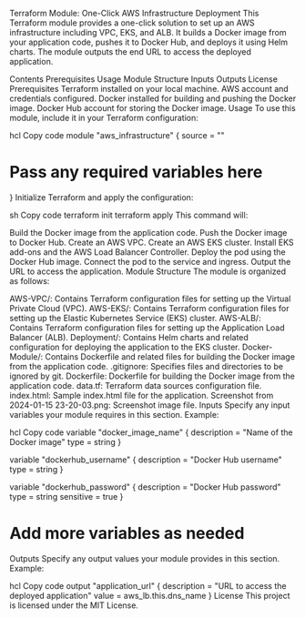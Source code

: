 Terraform Module: One-Click AWS Infrastructure Deployment
This Terraform module provides a one-click solution to set up an AWS infrastructure including VPC, EKS, and ALB. It builds a Docker image from your application code, pushes it to Docker Hub, and deploys it using Helm charts. The module outputs the end URL to access the deployed application.

Contents
Prerequisites
Usage
Module Structure
Inputs
Outputs
License
Prerequisites
Terraform installed on your local machine.
AWS account and credentials configured.
Docker installed for building and pushing the Docker image.
Docker Hub account for storing the Docker image.
Usage
To use this module, include it in your Terraform configuration:

hcl
Copy code
module "aws_infrastructure" {
  source = "<path-to-your-module>"

  # Pass any required variables here
}
Initialize Terraform and apply the configuration:

sh
Copy code
terraform init
terraform apply
This command will:

Build the Docker image from the application code.
Push the Docker image to Docker Hub.
Create an AWS VPC.
Create an AWS EKS cluster.
Install EKS add-ons and the AWS Load Balancer Controller.
Deploy the pod using the Docker Hub image.
Connect the pod to the service and ingress.
Output the URL to access the application.
Module Structure
The module is organized as follows:

AWS-VPC/: Contains Terraform configuration files for setting up the Virtual Private Cloud (VPC).
AWS-EKS/: Contains Terraform configuration files for setting up the Elastic Kubernetes Service (EKS) cluster.
AWS-ALB/: Contains Terraform configuration files for setting up the Application Load Balancer (ALB).
Deployment/: Contains Helm charts and related configuration for deploying the application to the EKS cluster.
Docker-Module/: Contains Dockerfile and related files for building the Docker image from the application code.
.gitignore: Specifies files and directories to be ignored by git.
Dockerfile: Dockerfile for building the Docker image from the application code.
data.tf: Terraform data sources configuration file.
index.html: Sample index.html file for the application.
Screenshot from 2024-01-15 23-20-03.png: Screenshot image file.
Inputs
Specify any input variables your module requires in this section. Example:

hcl
Copy code
variable "docker_image_name" {
  description = "Name of the Docker image"
  type        = string
}

variable "dockerhub_username" {
  description = "Docker Hub username"
  type        = string
}

variable "dockerhub_password" {
  description = "Docker Hub password"
  type        = string
  sensitive   = true
}

# Add more variables as needed
Outputs
Specify any output values your module provides in this section. Example:

hcl
Copy code
output "application_url" {
  description = "URL to access the deployed application"
  value       = aws_lb.this.dns_name
}
License
This project is licensed under the MIT License.

